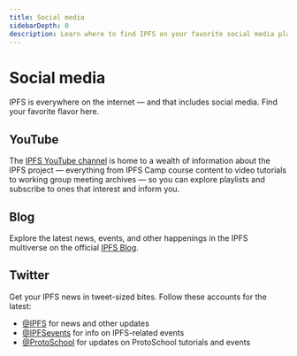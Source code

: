 ```yaml
---
title: Social media
sidebarDepth: 0
description: Learn where to find IPFS on your favorite social media platform.
---
```


# Social media

IPFS is everywhere on the internet — and that includes social media. Find your favorite flavor here.

## YouTube

The [IPFS YouTube channel](https://www.youtube.com/channel/UCdjsUXJ3QawK4O5L1kqqsew) is home to a wealth of information about the IPFS project — everything from IPFS Camp course content to video tutorials to working group meeting archives — so you can explore playlists and subscribe to ones that interest and inform you.

## Blog

Explore the latest news, events, and other happenings in the IPFS multiverse on the official [IPFS Blog](https://blog.ipfs.io/).

## Twitter

Get your IPFS news in tweet-sized bites. Follow these accounts for the latest:

- [@IPFS](https://twitter.com/IPFS) for news and other updates
- [@IPFSevents](https://twitter.com/ipfsevents) for info on IPFS-related events
- [@ProtoSchool](https://twitter.com/protoschool) for updates on ProtoSchool tutorials and events
